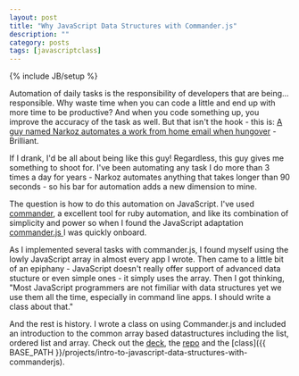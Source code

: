 ```yaml
---
layout: post
title: "Why JavaScript Data Structures with Commander.js"
description: ""
category: posts
tags: [javascriptclass]
---
```

{% include JB/setup %}

Automation of daily tasks is the responsibility of developers that are being... responsible. Why waste time when you can code a little and end up with more time to be productive? And when you code something up, you improve the accuracy of the task as well. But that isn't the hook - this is: [A guy named Narkoz automates a work from home email when hungover](http://slides.com/ricmclaughlin/deck-11#/1) - Brilliant. 

If I drank, I'd be all about being like this guy! Regardless, this guy gives me something to shoot for. I've been automating any task I do more than 3 times a day for years - Narkoz automates anything that takes longer than 90 seconds - so his bar for automation adds a new dimension to mine.

The question is how to do this automation on JavaScript. I've used [commander](https://github.com/commander-rb/commander), a excellent tool for ruby automation, and like its combination of simplicity and power so when I found the JavaScript adaptation [commander.js ](https://github.com/tj/commander.js/) I was quickly onboard.

As I implemented several tasks with commander.js, I found myself using the lowly JavaScript array in almost every app I wrote. Then came to a little bit of an epiphany - JavaScript doesn't really offer support of advanced data stucture or even simple ones - it simply uses the array. Then I got thinking, "Most JavaScript programmers are not fimiliar with data structures yet we use them all the time, especially in command line apps. I should write a class about that."

And the rest is history. I wrote a class on using Commander.js and included an introduction to the common array based datastructures including the list, ordered list and array. Check out the [deck](http://slides.com/ricmclaughlin/deck-11#/), the [repo](https://github.com/ricmclaughlin/data_struct_commander_S1) and the [class]({{ BASE_PATH }}/projects/intro-to-javascript-data-structures-with-commanderjs).
